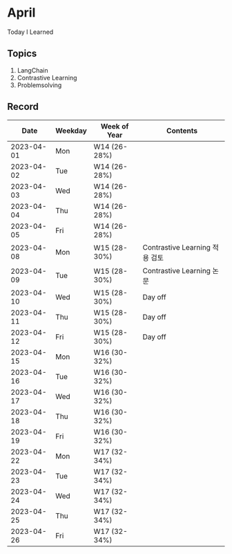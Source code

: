 # April
Today I Learned

## Topics
1. LangChain
2. Contrastive Learning
3. Problemsolving

## Record

|Date|Weekday|Week of Year|Contents|
|---|---|---|---|
|2023-04-01|Mon|W14 (26-28%)||
|2023-04-02|Tue|W14 (26-28%)||
|2023-04-03|Wed|W14 (26-28%)||
|2023-04-04|Thu|W14 (26-28%)||
|2023-04-05|Fri|W14 (26-28%)||
|2023-04-08|Mon|W15 (28-30%)|Contrastive Learning 적용 검토|
|2023-04-09|Tue|W15 (28-30%)|Contrastive Learning 논문|
|2023-04-10|Wed|W15 (28-30%)|Day off|
|2023-04-11|Thu|W15 (28-30%)|Day off|
|2023-04-12|Fri|W15 (28-30%)|Day off|
|2023-04-15|Mon|W16 (30-32%)||
|2023-04-16|Tue|W16 (30-32%)||
|2023-04-17|Wed|W16 (30-32%)||
|2023-04-18|Thu|W16 (30-32%)||
|2023-04-19|Fri|W16 (30-32%)||
|2023-04-22|Mon|W17 (32-34%)||
|2023-04-23|Tue|W17 (32-34%)||
|2023-04-24|Wed|W17 (32-34%)||
|2023-04-25|Thu|W17 (32-34%)||
|2023-04-26|Fri|W17 (32-34%)||